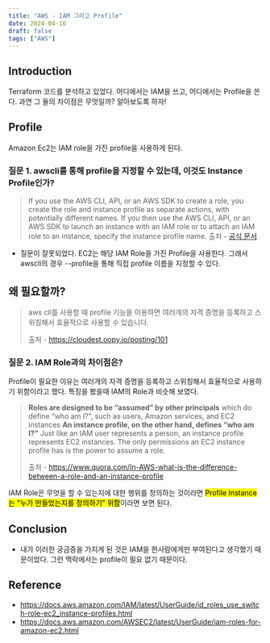 ```yaml
---
title: "AWS - IAM 그리고 Profile"
date: 2024-04-16
draft: false
tags: ["AWS"]
---
```


## Introduction
Terraform 코드를 분석하고 있었다. 어디에서는 IAM을 쓰고, 어디에서는 Profile을 쓴다. 과연 그 둘의 차이점은 무엇일까? 알아보도록 하자! 

## Profile
Amazon Ec2는 IAM role을 가진 profile을 사용하게 된다. 

### 질문 1. awscli를 통해 profile을 지정할 수 있는데, 이것도 Instance Profile인가?
> If you use the AWS CLI, API, or an AWS SDK to create a role, you create the role and instance profile as separate actions, with potentially different names. If you then use the AWS CLI, API, or an AWS SDK to launch an instance with an IAM role or to attach an IAM role to an instance, specify the instance profile name.
> 출처 - [공식 문서](https://docs.aws.amazon.com/AWSEC2/latest/UserGuide/iam-roles-for-amazon-ec2.html)
- 질문이 잘못되었다. EC2는 해당 IAM Role을 가진 Profile을 사용한다. 그래서 awscli의 경우 --profile을 통해 직접 profile 이름을 지정할 수 있다. 

## 왜 필요할까?

 > aws cli를 사용할 때 profile 기능을 이용하면 여러개의 자격 증명을 등록하고 스위칭해서 효율적으로 사용할 수 있습니다.
 >
 > 출처 - https://cloudest.oopy.io/posting/101

### 질문 2. IAM Role과의 차이점은? 
Profile이 필요한 이유는 여러개의 자격 증명을 등록하고 스위칭해서 효율적으로 사용하기 위함이라고 했다. 특징을 봤을때 IAM의 Role과 비슷해 보였다. 

> **Roles are designed to be “assumed” by other principals** which do define “who am I?”, such as users, Amazon services, and EC2 instances 
> **An instance profile, on the other hand, defines “who am I?”** Just like an IAM user represents a person, an instance profile represents EC2 instances. The only permissions an EC2 instance profile has is the power to assume a role.
> 
> 출처 - https://www.quora.com/In-AWS-what-is-the-difference-between-a-role-and-an-instance-profile

IAM Role은 무엇을 할 수 있는지에 대한 행위를 정의하는 것이라면  <mark class="hltr-dark-green">Profile Instance는 "누가 만들었는지를 정의하기" 위함</mark>이라면 보면 된다. 

## Conclusion
- 내가 이러한 궁금증을 가지게 된 것은 IAM을 한사람에게만 부여된다고 생각했기 때문이었다. 그런 맥락에서는 profile이 필요 없기 때문이다. 

## Reference 
- https://docs.aws.amazon.com/IAM/latest/UserGuide/id_roles_use_switch-role-ec2_instance-profiles.html
- https://docs.aws.amazon.com/AWSEC2/latest/UserGuide/iam-roles-for-amazon-ec2.html
